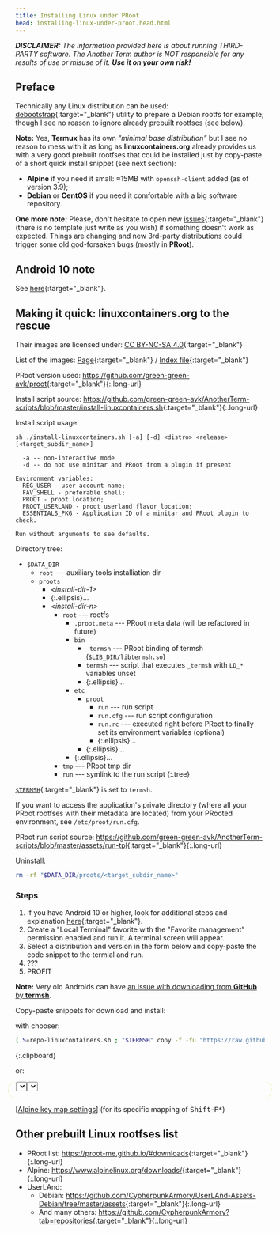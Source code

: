 ```yaml
---
title: Installing Linux under PRoot
head: installing-linux-under-proot.head.html
---
```

*__DISCLAIMER:__ The information provided here is about running THIRD-PARTY software.
The Another Term author is NOT responsible for any results of use or misuse of it.
__Use it on your own risk!__*

## Preface

Technically any Linux distribution can be used:
[debootstrap](https://wiki.debian.org/Debootstrap){:target="_blank"} utility to prepare a Debian rootfs for example;
though I see no reason to ignore already prebuilt rootfses (see below).

**Note:** Yes, **Termux** has its own *"minimal base distribution"* but I see no reason to mess with it
as long as **linuxcontainers.org** already provides us with a very good prebuilt rootfses
that could be installed just by copy-paste of a short quick install snippet (see next section):
* **Alpine** if you need it small: ≈15MB with `openssh-client` added (as of version 3.9);
* **Debian** or **CentOS** if you need it comfortable with a big software repository.

**One more note:** Please, don't hesitate to open new [issues](https://github.com/green-green-avk/AnotherTerm/issues){:target="_blank"}
(there is no template just write as you wish) if something doesn't work as expected.
Things are changing and new 3rd-party distributions could trigger some old god-forsaken bugs (mostly in **PRoot**).

## Android&nbsp;10 note

See [here](local-shell-w-x.html#main_content){:target="_blank"}.

## Making it quick: linuxcontainers.org to the rescue

Their images are licensed under: [CC BY-NC-SA 4.0](https://creativecommons.org/licenses/by-nc-sa/4.0/){:target="_blank"}

List of the images: [Page](https://us.images.linuxcontainers.org/){:target="_blank"} / [Index file](https://us.images.linuxcontainers.org/meta/1.0/index-user){:target="_blank"}

PRoot version used: <https://github.com/green-green-avk/proot>{:target="_blank"}{:.long-url}

Install script source: <https://github.com/green-green-avk/AnotherTerm-scripts/blob/master/install-linuxcontainers.sh>{:target="_blank"}{:.long-url}

Install script usage:
```
sh ./install-linuxcontainers.sh [-a] [-d] <distro> <release> [<target_subdir_name>]

  -a -- non-interactive mode
  -d -- do not use minitar and PRoot from a plugin if present

Environment variables:
  REG_USER - user account name;
  FAV_SHELL - preferable shell;
  PROOT - proot location;
  PROOT_USERLAND - proot userland flavor location;
  ESSENTIALS_PKG - Application ID of a minitar and PRoot plugin to check.

Run without arguments to see defaults.
```

Directory tree:

* `$DATA_DIR`
  * `root` --- auxiliary tools installiation dir
  * `proots`
    * *\<install-dir-1\>*
    * {:.ellipsis}...
    * *\<install-dir-n\>*
      * `root` --- rootfs
        * `.proot.meta` --- PRoot meta data (will be refactored in future)
        * `bin`
          * `_termsh` --- PRoot binding of termsh (`$LIB_DIR/libtermsh.so`)
          * `termsh` --- script that executes `_termsh` with `LD_*` variables unset
          * {:.ellipsis}...
        * `etc`
          * `proot`
            * `run` --- run script
            * `run.cfg` --- run script configuration
            * `run.rc` --- executed right before PRoot to finally set its environment variables (optional)
            * {:.ellipsis}...
          * {:.ellipsis}...
        * {:.ellipsis}...
      * `tmp` --- PRoot tmp dir
      * `run` --- symlink to the run script
{:.tree}

[`$TERMSH`](local-shell-utility.html#main_content){:target="_blank"} is set to `termsh`.

If you want to access the application's private directory (where all your PRoot rootfses with their metadata are located) from your PRooted environment, see `/etc/proot/run.cfg`.

PRoot run script source: <https://github.com/green-green-avk/AnotherTerm-scripts/blob/master/assets/run-tpl>{:target="_blank"}{:.long-url}

Uninstall:
```sh
rm -rf "$DATA_DIR/proots/<target_subdir_name>"
```

### Steps

1. If you have Android&nbsp;10 or higher, look for additional steps and explanation [here](local-shell-w-x.html#main_content){:target="_blank"}.
2. Create a "Local Terminal" favorite with the "Favorite management" permission enabled and run it. A terminal screen will appear.
3. Select a distribution and version in the form below and copy-paste the code snippet to the termial and run.
4. ???
5. PROFIT

**Note:** Very old Androids can have
[an issue with downloading from **GitHub** by **termsh**](issues.html#termsh-ssl-handshake-error-on-very-old-androids).

Copy-paste snippets for download and install:

with chooser:

```sh
( S=repo-linuxcontainers.sh ; "$TERMSH" copy -f -fu "https://raw.githubusercontent.com/green-green-avk/AnotherTerm-scripts/master/$S" -tp . && chmod 755 $S && sh ./$S )
```
{:.clipboard}

or:

<div style="border-left: 1px dashed #b5e853; border-right: 1px dashed #b5e853; border-radius: 1em; margin: 0 -1em 0 -1em; padding: 0 1em 0 1em;">
<select id="distro" class="btn"></select><select id="version" class="btn"></select>
<pre id="arches" style="display: inline-block; margin: 0; vertical-align: middle; white-space: pre-wrap;"></pre>
<pre id="snippet" class="clipboard"></pre>
</div>

[[Alpine key map settings](termkeymap:/v2?4489=%1B%5B15%3B2~&448b=%1B%5B18%3B2~&4485=%1BO2P&488=%1BO2S&48b=%1B%5B18%3B2~&48a=%1B%5B17%3B2~&487=%1BO2R&4487=%1BO2R&485=%1BO2P&489=%1B%5B15%3B2~&486=%1BO2Q&448a=%1B%5B17%3B2~&4486=%1BO2Q&4488=%1BO2S&name=Alpine)]
(for its specific mapping of <kbd>Shift</kbd>-<kbd>F*</kbd>)

## Other prebuilt Linux rootfses list

* PRoot list: <https://proot-me.github.io/#downloads>{:target="_blank"}{:.long-url}
* Alpine: <https://www.alpinelinux.org/downloads/>{:target="_blank"}{:.long-url}
* UserLAnd:
  * Debian: <https://github.com/CypherpunkArmory/UserLAnd-Assets-Debian/tree/master/assets>{:target="_blank"}{:.long-url}
  * And many others: <https://github.com/CypherpunkArmory?tab=repositories>{:target="_blank"}{:.long-url}
